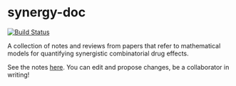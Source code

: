 # synergy-doc

[![Build Status](https://travis-ci.com/bblodfon/synergy-doc.svg?branch=master)](https://travis-ci.com/bblodfon/synergy-doc)

A collection of notes and reviews from papers that refer to mathematical models for quantifying synergistic combinatorial drug effects.

See the notes [here](https://bblodfon.github.io/synergy-doc/).
You can edit and propose changes, be a collaborator in writing!
